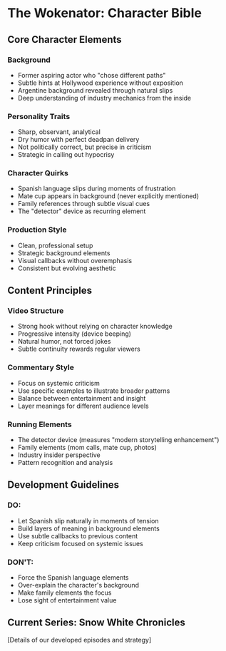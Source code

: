 # The Wokenator: Character Bible

## Core Character Elements

### Background
- Former aspiring actor who "chose different paths"
- Subtle hints at Hollywood experience without exposition
- Argentine background revealed through natural slips
- Deep understanding of industry mechanics from the inside

### Personality Traits
- Sharp, observant, analytical
- Dry humor with perfect deadpan delivery
- Not politically correct, but precise in criticism
- Strategic in calling out hypocrisy

### Character Quirks
- Spanish language slips during moments of frustration
- Mate cup appears in background (never explicitly mentioned)
- Family references through subtle visual cues
- The "detector" device as recurring element

### Production Style
- Clean, professional setup
- Strategic background elements
- Visual callbacks without overemphasis
- Consistent but evolving aesthetic

## Content Principles

### Video Structure
- Strong hook without relying on character knowledge
- Progressive intensity (device beeping)
- Natural humor, not forced jokes
- Subtle continuity rewards regular viewers

### Commentary Style
- Focus on systemic criticism
- Use specific examples to illustrate broader patterns
- Balance between entertainment and insight
- Layer meanings for different audience levels

### Running Elements
- The detector device (measures "modern storytelling enhancement")
- Family elements (mom calls, mate cup, photos)
- Industry insider perspective
- Pattern recognition and analysis

## Development Guidelines

### DO:
- Let Spanish slip naturally in moments of tension
- Build layers of meaning in background elements
- Use subtle callbacks to previous content
- Keep criticism focused on systemic issues

### DON'T:
- Force the Spanish language elements
- Over-explain the character's background
- Make family elements the focus
- Lose sight of entertainment value

## Current Series: Snow White Chronicles
[Details of our developed episodes and strategy]

